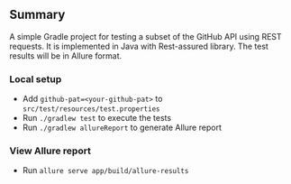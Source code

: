 ## Summary

A simple Gradle project for testing a subset of the GitHub API using REST
requests. It is implemented in Java with Rest-assured library. The test results
will be in Allure format.

### Local setup

- Add `github-pat=<your-github-pat>` to `src/test/resources/test.properties`
- Run `./gradlew test` to execute the tests
- Run `./gradlew allureReport` to generate Allure report

### View Allure report

- Run `allure serve app/build/allure-results`
